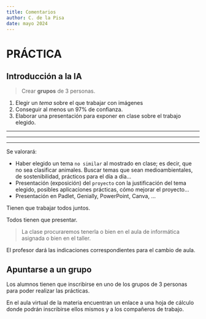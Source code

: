```yaml
---
title: Comentarios 
author: C. de la Pisa 
date: mayo 2024
---
```



# PRÁCTICA #

## Introducción a la IA ##

> Crear **grupos** de 3 personas. <br>

1. Elegir un *tema* sobre el que trabajar con imágenes
2. Conseguir al menos un 97% de confianza.
3. Elaborar una presentación para exponer en clase sobre el trabajo elegido.

--------------------------------------------
--------------------------------------------
--------------------------------------------

Se valorará:

- Haber elegido un tema `no similar` al mostrado en clase; es decir, que no sea clasificar animales. Buscar temas que sean medioambientales, de sostenibilidad, prácticos para el día a día...
- Presentación (exposición) del `proyecto` con la justificación del tema elegido, posibles aplicaciones prácticas, cómo mejorar el proyecto...
- Presentación en Padlet, Genially, PowerPoint, Canva, ...  

Tienen que trabajar todos juntos.

Todos tienen que presentar. 

> La clase procuraremos tenerla o bien en el aula de informática asignada o bien en el taller.

El profesor dará las indicaciones correspondientes para el cambio de aula.

## Apuntarse a un grupo ##

Los alumnos tienen que inscribirse en uno de los grupos de 3 personas para poder realizar las prácticas.

En el aula virtual de la materia encuentran un enlace a una hoja de cálculo donde podrán inscribirse ellos mismos y a los compañeros de trabajo.

